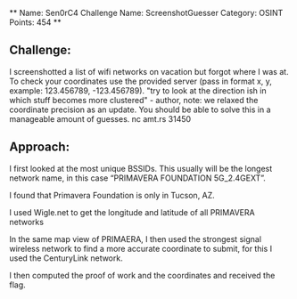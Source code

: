 ** Name: Sen0rC4
 Challenge Name: ScreenshotGuesser
 Category: OSINT
 Points: 454 **


## Challenge:

I screenshotted a list of wifi networks on vacation but forgot where I was at.
To check your coordinates use the provided server (pass in format x, y, example: 123.456789, -123.456789).
"try to look at the direction ish in which stuff becomes more clustered" - author, note: we relaxed the coordinate precision as an update.
You should be able to solve this in a manageable amount of guesses.
nc amt.rs 31450

## Approach:

I first looked at the most unique BSSIDs. This usually will be the longest network name, in this case “PRIMAVERA FOUNDATION 5G_2.4GEXT”. 

I found that Primavera Foundation is only in Tucson, AZ.

I used Wigle.net to get the longitude and latitude of all PRIMAVERA networks

In the same map view of PRIMAERA, I then used the strongest signal wireless network to find a more accurate coordinate to submit, for this I used the CenturyLink network.

I then computed the proof of work and the coordinates and received the flag.








